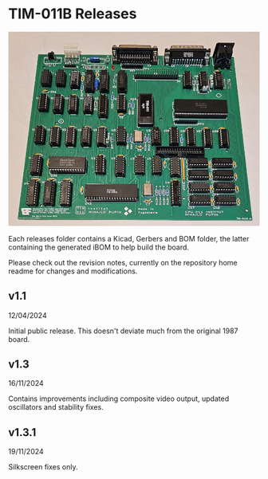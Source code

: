 # TIM-011B Releases

![Image of build version 1 board in green](https://github.com/Board-Folk/TIM011B/blob/main/images/tim011bv1_built_small.png)

Each releases folder contains a Kicad, Gerbers and BOM folder, the latter containing the generated iBOM to help build the board.

Please check out the revision notes, currently on the repository home readme for changes and modifications.

## v1.1

12/04/2024

Initial public release. This doesn't deviate much from the original 1987 board.

## v1.3

16/11/2024

Contains improvements including composite video output, updated oscillators and stability fixes.

## v1.3.1

19/11/2024

Silkscreen fixes only.